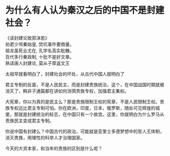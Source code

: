 # 为什么有人认为秦汉之后的中国不是封建社会？

《读封建论致郭沫若》  
劝君少骂秦始皇, 焚坑事件要商量。  
祖龙虽死业尤在, 孔学名高实秕糠。  
百代多行秦政制, 十批不是好文章。  
熟读唐人封建论, 莫从子厚返文王  

太祖早就看明白了，封建社会的坏处，从古代中国人就明白了  

君主专制的反面，不是人民民主，而是封建贵族统治，这个，在中国战国时期就被消灭了，韩非子通篇都在讲如何消弭贵族专权，加强君主集权。  

大宪章，你以为真的是民主么？那是贵族限制王权的宪章，不是人民限制王权。贵族专权远比君主专制可怕。你在欧洲，印度，日本，俄罗斯，随处可见辉煌的城堡，那就是封建统治的标志，在中国只有一个故宫。这里，你就明白为什么罗马从贵族民主变成君主专制。  

你说中国有封建么？中国古代的政治，可能就是亚里士多德梦想中的哲人王体制，消灭贵族，用理性的科举人才治理国家。  

今天的大资本家，和当年的贵族的区别是什么呢？